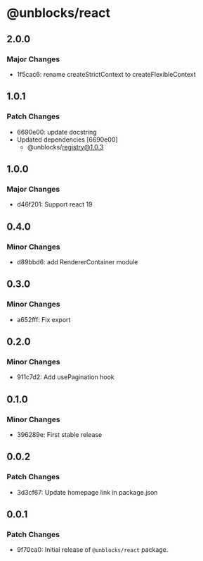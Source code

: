 # @unblocks/react

## 2.0.0

### Major Changes

- 1f5cac6: rename createStrictContext to createFlexibleContext

## 1.0.1

### Patch Changes

- 6690e00: update docstring
- Updated dependencies [6690e00]
  - @unblocks/registry@1.0.3

## 1.0.0

### Major Changes

- d46f201: Support react 19

## 0.4.0

### Minor Changes

- d89bbd6: add RendererContainer module

## 0.3.0

### Minor Changes

- a652fff: Fix export

## 0.2.0

### Minor Changes

- 911c7d2: Add usePagination hook

## 0.1.0

### Minor Changes

- 396289e: First stable release

## 0.0.2

### Patch Changes

- 3d3cf67: Update homepage link in package.json

## 0.0.1

### Patch Changes

- 9f70ca0: Initial release of `@unblocks/react` package.
